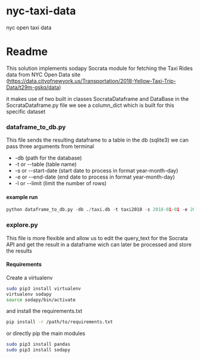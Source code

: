 # nyc-taxi-data
nyc open taxi data
# Readme
This solution implements sodapy Socrata module for fetching the Taxi Rides data from NYC Open Data site
(https://data.cityofnewyork.us/Transportation/2018-Yellow-Taxi-Trip-Data/t29m-gskq/data)

it makes use of two built in classes SocrataDataframe and DataBase
in the SocrataDataframe.py file we see a column_dict which is built for this specific dataset

### dataframe_to_db.py
This file sends the resulting dataframe to a table in the db (sqlite3)
we can pass three arguments from terminal
* -db (path for the database)
* -t or --table (table name)
* -s or --start-date (start date to process in format year-month-day)
* -e or --end-date (end date to process in format year-month-day)
* -l or --limit (limit the number of rows)
#### example run
```python
python dataframe_to_db.py -db ./taxi.db -t taxi2018 -s 2018-01-01 -e 2018-12-31 -l 1000
```
### explore.py
This file is more flexible and allow us to edit the query_text for the Socrata API and get the result in a dataframe wich can later be processed and store the results

#### Requirements
Create a virtualenv
```bash
sudo pip3 install virtualenv
virtualenv sodapy
source sodapy/bin/activate
```
and install the requirements.txt
```bash
pip install -r /path/to/requirements.txt
```
or directly pip the main modules
```bash
sudo pip3 install pandas
sudo pip3 install sodapy
```

